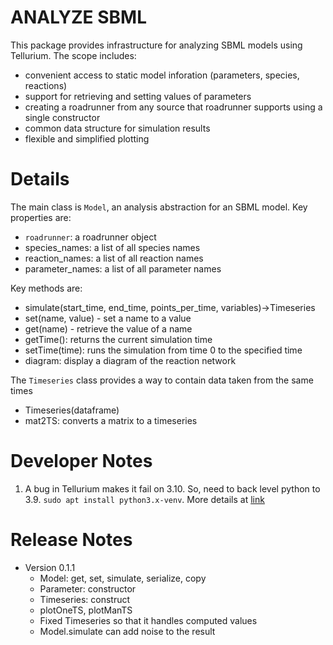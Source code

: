 # ANALYZE SBML
This package provides infrastructure for analyzing SBML models using Tellurium.
The scope includes:
* convenient access to static model inforation (parameters, species, reactions)
* support for retrieving and setting values of parameters
* creating a roadrunner from any source that roadrunner supports using a single constructor
* common data structure for simulation results
* flexible and simplified plotting

# Details
The main class is ``Model``, an analysis abstraction for an SBML model.
Key properties are:
* ``roadrunner``: a roadrunner object
* species_names: a list of all species names
* reaction_names: a list of all reaction names
* parameter_names: a list of all parameter names

Key methods are:
* simulate(start_time, end_time, points_per_time, variables)->Timeseries
* set(name, value) - set a name to a value
* get(name) - retrieve the value of a name
* getTime(): returns the current simulation time
* setTime(time): runs the simulation from time 0 to the specified time
* diagram: display a diagram of the reaction network

The ``Timeseries`` class provides a way to contain data taken from the same times
* Timeseries(dataframe)
* mat2TS: converts a matrix to a timeseries

# Developer Notes
1. A bug in Tellurium makes it fail on 3.10. So, need to back level
python to 3.9. ``sudo apt install python3.x-venv``. More details at [link](https://stackoverflow.com/questions/58310498/mkvirtualenv-says-no-module-named-distutils-spawn-when-making-a-venv-for-non-d)

# Release Notes
* Version 0.1.1
  * Model: get, set, simulate, serialize, copy
  * Parameter: constructor
  * Timeseries: construct
  * plotOneTS, plotManTS
  * Fixed Timeseries so that it handles computed values
  * Model.simulate can add noise to the result
